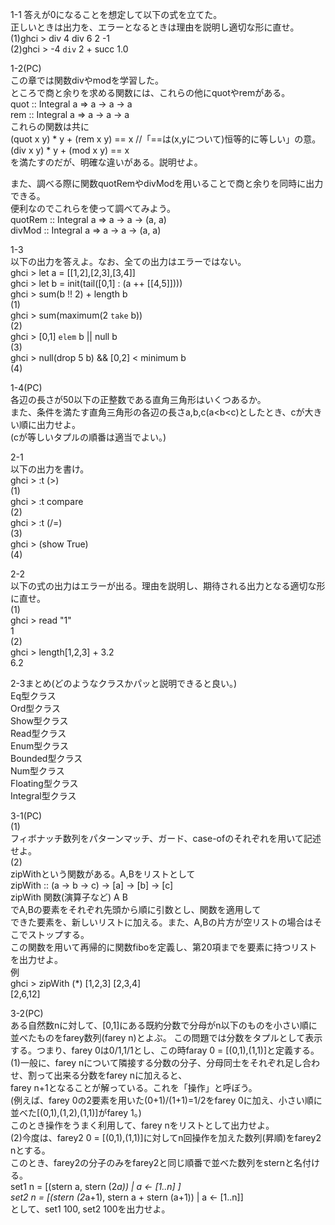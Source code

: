 1-1
答えが0になることを想定して以下の式を立てた。  
正しいときは出力を、エラーとなるときは理由を説明し適切な形に直せ。  
(1)ghci > div 4 div 6 2 -1  
(2)ghci > -4 `div` 2 + succ 1.0  
  
1-2(PC)  
この章では関数divやmodを学習した。  
ところで商と余りを求める関数には、これらの他にquotやremがある。  
quot :: Integral a => a -> a -> a  
rem  :: Integral a => a -> a -> a  
これらの関数は共に  
(quot x y) * y + (rem x y) == x //「==は(x,yについて)恒等的に等しい」の意。  
(div  x y) * y + (mod x y) == x  
を満たすのだが、明確な違いがある。説明せよ。  
  
また、調べる際に関数quotRemやdivModを用いることで商と余りを同時に出力できる。  
便利なのでこれらを使って調べてみよう。  
quotRem :: Integral a => a -> a -> (a, a)  
divMod  :: Integral a => a -> a -> (a, a)  
  
1-3  
以下の出力を答えよ。なお、全ての出力はエラーではない。  
ghci > let a = [[1,2],[2,3],[3,4]]  
ghci > let b = init(tail([0,1] : (a ++ [[4,5]])))  
ghci > sum(b !! 2) + length b  
(1)  
ghci > sum(maximum(2 `take` b))  
(2)  
ghci > [0,1] `elem` b || null b  
(3)  
ghci > null(drop 5 b) && [0,2] < minimum b   
(4)  
  
1-4(PC)  
各辺の長さが50以下の正整数である直角三角形はいくつあるか。  
また、条件を満たす直角三角形の各辺の長さa,b,c(a<b<c)としたとき、cが大きい順に出力せよ。  
(cが等しいタプルの順番は適当でよい。)  
  
2-1  
以下の出力を書け。  
ghci > :t (>)  
(1)  
ghci > :t compare  
(2)  
ghci > :t (/=)  
(3)  
ghci > (show True)  
(4)  
  
2-2  
以下の式の出力はエラーが出る。理由を説明し、期待される出力となる適切な形に直せ。  
(1)  
ghci > read "1"  
1  
(2)  
ghci > length[1,2,3] + 3.2  
6.2  
  
2-3まとめ(どのようなクラスかパッと説明できると良い。)  
Eq型クラス  
Ord型クラス  
Show型クラス  
Read型クラス  
Enum型クラス  
Bounded型クラス  
Num型クラス  
Floating型クラス  
Integral型クラス  
  
3-1(PC)  
(1)  
フィボナッチ数列をパターンマッチ、ガード、case-ofのそれぞれを用いて記述せよ。  
(2)  
zipWithという関数がある。A,Bをリストとして    
zipWith :: (a -> b -> c) -> [a] -> [b] -> [c]    
zipWith 関数(演算子など) A B    
でA,Bの要素をそれぞれ先頭から順に引数とし、関数を適用して    
できた要素を、新しいリストに加える。また、A,Bの片方が空リストの場合はそこでストップする。    
この関数を用いて再帰的に関数fiboを定義し、第20項までを要素に持つリストを出力せよ。    
例    
ghci > zipWith (*) [1,2,3] [2,3,4]    
[2,6,12]    
  
3-2(PC)  
ある自然数nに対して、[0,1]にある既約分数で分母がn以下のものを小さい順に並べたものをfarey数列(farey n)とよぶ。 
この問題では分数をタプルとして表示する。つまり、farey 0は0/1,1/1とし、この時faray 0 = [(0,1),(1,1)]と定義する。  
(1)一般に、farey nについて隣接する分数の分子、分母同士をそれぞれ足し合わせ、割って出来る分数をfarey nに加えると、  
farey n+1となることが解っている。これを「操作」と呼ぼう。  
(例えば、farey 0の2要素を用いた(0+1)/(1+1)=1/2をfarey 0に加え、小さい順に並べた[(0,1),(1,2),(1,1)]がfarey 1。)  
このとき操作をうまく利用して、farey nをリストとして出力せよ。  
(2)今度は、farey2 0 = [(0,1),(1,1)]に対してn回操作を加えた数列(昇順)をfarey2 nとする。  
このとき、farey2の分子のみをfarey2と同じ順番で並べた数列をsternと名付ける。  
set1 n = [(stern a, stern (2*a))  | a <- [1..n] ]  
set2 n = [(stern (2*a+1), stern a + stern (a+1)) | a <- [1..n]]  
として、set1 100, set2 100を出力せよ。  
